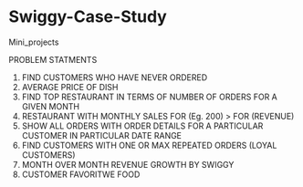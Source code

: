 # Swiggy-Case-Study
Mini_projects

 PROBLEM STATMENTS 
 
1) FIND CUSTOMERS WHO HAVE NEVER ORDERED
2) AVERAGE PRICE OF DISH
3) FIND TOP RESTAURANT IN TERMS OF NUMBER OF ORDERS FOR A GIVEN MONTH
4) RESTAURANT WITH MONTHLY SALES FOR (Eg. 200) > FOR  (REVENUE)
5) SHOW ALL ORDERS WITH ORDER DETAILS FOR A PARTICULAR CUSTOMER IN PARTICULAR DATE RANGE
6) FIND CUSTOMERS WITH ONE OR MAX REPEATED  ORDERS (LOYAL CUSTOMERS)
7) MONTH OVER MONTH REVENUE GROWTH BY SWIGGY
8) CUSTOMER FAVORITWE FOOD


